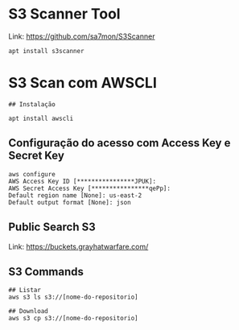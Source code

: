 # S3 Scanner Tool
Link: https://github.com/sa7mon/S3Scanner
```
apt install s3scanner
```

# S3 Scan com AWSCLI

```
## Instalação

apt install awscli
```
## Configuração do acesso com Access Key e Secret Key
```
aws configure
AWS Access Key ID [****************JPUK]: 
AWS Secret Access Key [****************qePp]: 
Default region name [None]: us-east-2
Default output format [None]: json
```
## Public Search S3
Link: https://buckets.grayhatwarfare.com/

## S3 Commands
```
## Listar 
aws s3 ls s3://[nome-do-repositorio]

## Download
aws s3 cp s3://[nome-do-repositorio]
```



